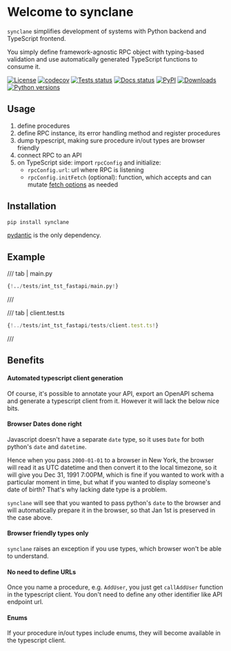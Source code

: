 # Welcome to synclane

`synclane` simplifies development of systems with Python backend and TypeScript
frontend.

You simply define framework-agnostic RPC object with typing-based validation
and use automatically generated TypeScript functions to consume it.

[![License](https://img.shields.io/github/license/westandskif/synclane.svg)](https://github.com/westandskif/synclane/blob/master/LICENSE.txt)
[![codecov](https://codecov.io/gh/westandskif/synclane/graph/badge.svg?token=JL9C46RNGU)](https://codecov.io/gh/westandskif/synclane)
[![Tests status](https://github.com/westandskif/synclane/workflows/tests/badge.svg)](https://github.com/westandskif/synclane/actions/workflows/pytest.yml)
[![Docs status](https://readthedocs.org/projects/synclane/badge/?version=latest)](https://synclane.readthedocs.io/en/latest/?badge=latest)
[![PyPI](https://badge.fury.io/py/synclane.svg)](https://pypi.org/project/synclane/)
[![Downloads](https://static.pepy.tech/badge/synclane)](https://pepy.tech/project/synclane)
[![Python versions](https://img.shields.io/pypi/pyversions/synclane.svg)](https://pypi.org/project/synclane/)

## Usage

1. define procedures
1. define RPC instance, its error handling method and register procedures
1. dump typescript, making sure procedure in/out types are browser friendly
1. connect RPC to an API
1. on TypeScript side: import `rpcConfig` and initialize:
     * `rpcConfig.url`: url where RPC is listening
     * `rpcConfig.initFetch` (optional): function, which accepts and can mutate
       [fetch options](https://developer.mozilla.org/en-US/docs/Web/API/fetch)
       as needed

## Installation

```bash
pip install synclane
```

[pydantic](https://github.com/pydantic/pydantic) is the only dependency.

## Example

/// tab | main.py

```python
{!../tests/int_tst_fastapi/main.py!}
```

///

/// tab | client.test.ts

```typescript
{!../tests/int_tst_fastapi/tests/client.test.ts!}
```

///

## Benefits

#### Automated typescript client generation

Of course, it's possible to annotate your API, export an OpenAPI schema and
generate a typescript client from it. However it will lack the below nice bits.

#### Browser Dates done right

Javascript doesn't have a separate `date` type, so it uses `Date` for both
python's `date` and `datetime`.

Hence when you pass `2000-01-01` to a browser in New York, the browser will
read it as UTC datetime and then convert it to the local timezone, so it will
give you Dec 31, 1991 7:00PM, which is fine if you wanted to work with a
particular moment in time, but what if you wanted to display someone's date of
birth? That's why lacking date type is a problem.

`synclane` will see that you wanted to pass python's `date` to the browser and
will automatically prepare it in the browser, so that Jan 1st is preserved in
the case above.

#### Browser friendly types only

`synclane` raises an exception if you use types, which browser won't be able to
understand.

#### No need to define URLs

Once you name a procedure, e.g. `AddUser`, you just get `callAddUser` function
in the typescript client. You don't need to define any other identifier like
API endpoint url.

#### Enums

If your procedure in/out types include enums, they will become available in the
typescript client.
